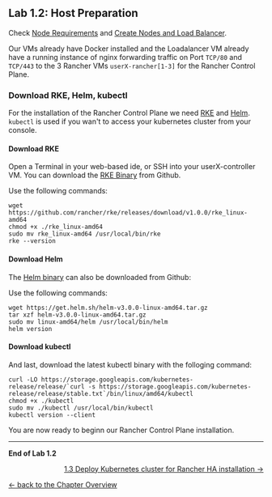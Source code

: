 ## Lab 1.2: Host Preparation

Check [Node Requirements](https://rancher.com/docs/rancher/v2.x/en/installation/requirements/) and [Create Nodes and Load Balancer](https://rancher.com/docs/rancher/v2.x/en/installation/ha/create-nodes-lb/).

Our VMs already have Docker installed and the Loadalancer VM already have a running instance of nginx forwarding traffic on Port `TCP/80` and `TCP/443` to the 3 Rancher VMs `userX-rancher[1-3]` for the Rancher Control Plane.

### Download RKE, Helm, kubectl

For the installation of the Rancher Control Plane we need [RKE](https://rancher.com/docs/rke/latest/en/) and [Helm](https://helm.sh/). `kubectl` is used if you wan't to access your kubernetes cluster from your console.


#### Download RKE

Open a Terminal in your web-based ide, or SSH into your userX-controller VM. You can download the [RKE Binary](https://github.com/rancher/rke/releases/tag/v1.0.0) from Github.

Use the following commands:

```
wget https://github.com/rancher/rke/releases/download/v1.0.0/rke_linux-amd64
chmod +x ./rke_linux-amd64 
sudo mv rke_linux-amd64 /usr/local/bin/rke
rke --version
```

#### Download Helm

The [Helm binary](https://github.com/helm/helm/releases/tag/v3.0.0) can also be downloaded from Github:

Use the following commands:

```
wget https://get.helm.sh/helm-v3.0.0-linux-amd64.tar.gz
tar xzf helm-v3.0.0-linux-amd64.tar.gz
sudo mv linux-amd64/helm /usr/local/bin/helm
helm version
```
#### Download kubectl

And last, download the latest kubectl binary with the folloging command:

```
curl -LO https://storage.googleapis.com/kubernetes-release/release/`curl -s https://storage.googleapis.com/kubernetes-release/release/stable.txt`/bin/linux/amd64/kubectl
chmod +x ./kubectl
sudo mv ./kubectl /usr/local/bin/kubectl
kubectl version --client
```

You are now ready to beginn our Rancher Control Plane installation.

---

**End of Lab 1.2**

<p width="100px" align="right"><a href="13_deploywithrke.md">1.3 Deploy Kubernetes cluster for Rancher HA installation →</a></p>

[← back to the Chapter Overview](10_rancher.md)
